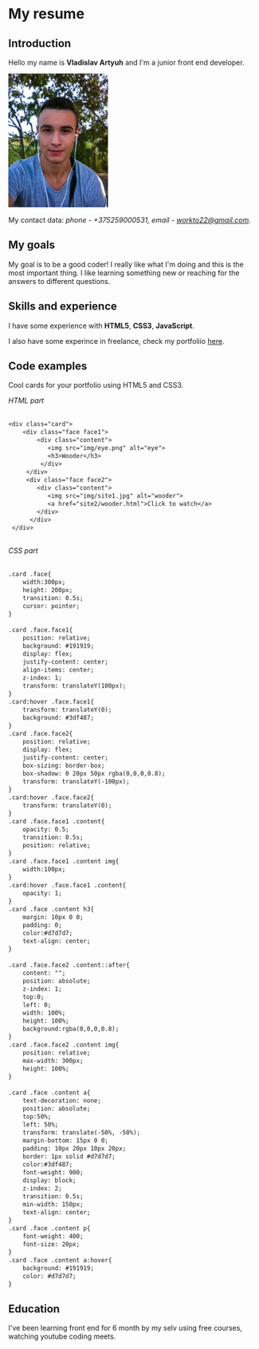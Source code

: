 # My resume




## Introduction

Hello my name is **Vladislav Artyuh** and I'm a junior front end developer.



![Image of Me](https://github.com/artyuhvladislav/artyuhvladislav.github.io/blob/master/_portfolio.jpg)



My contact data: 
*phone - +375259000531, email - workto22@gmail.com*.


## My goals


My goal is to be a good coder! I really like what I'm doing and this is the most important thing. I like learning something new or reaching for the answers to different questions.


## Skills and experience


I have some experience with **HTML5**, **CSS3**, **JavaScript**.



I also have some experince in freelance, check my portfoliio [here](http://artyuhvladislav.github.io).


## Code examples


Cool cards for your portfolio using HTML5 and CSS3.



*HTML part*



```

<div class="card">
    <div class="face face1">
        <div class="content">
           <img src="img/eye.png" alt="eye">
           <h3>Wooder</h3>
         </div>
     </div>
     <div class="face face2">
        <div class="content">
           <img src="img/site1.jpg" alt="wooder">
           <a href="site2/wooder.html">Click to watch</a>
        </div>
      </div>
 </div>


```


*CSS part*


```

.card .face{
    width:300px;
    height: 200px;
    transition: 0.5s;
    cursor: pointer;
}

.card .face.face1{
    position: relative;
    background: #191919;
    display: flex;
    justify-content: center;
    align-items: center;
    z-index: 1;
    transform: translateY(100px);
}
.card:hover .face.face1{
    transform: translateY(0);
    background: #3df487;
}
.card .face.face2{
    position: relative;
    display: flex;
    justify-content: center;
    box-sizing: border-box;
    box-shadow: 0 20px 50px rgba(0,0,0,0.8);
    transform: translateY(-100px);
}
.card:hover .face.face2{
    transform: translateY(0);
}
.card .face.face1 .content{
    opacity: 0.5;
    transition: 0.5s;
    position: relative;
}
.card .face.face1 .content img{
	width:100px;
}
.card:hover .face.face1 .content{
    opacity: 1;
}
.card .face .content h3{
    margin: 10px 0 0;
    padding: 0;
    color:#d7d7d7;
    text-align: center;
}

.card .face.face2 .content::after{
	content: "";
	position: absolute;
	z-index: 1;
	top:0;
	left: 0;
	width: 100%;
	height: 100%;
	background:rgba(0,0,0,0.8); 
}
.card .face.face2 .content img{
	position: relative;
	max-width: 300px;
	height: 100%;
}

.card .face .content a{
    text-decoration: none;
    position: absolute;
    top:50%;
    left: 50%;
    transform: translate(-50%, -50%);
    margin-bottom: 15px 0 0;
    padding: 10px 20px 10px 20px;
    border: 1px solid #d7d7d7;
    color:#3df487;
    font-weight: 900;
    display: block;
    z-index: 2;
    transition: 0.5s;
    min-width: 150px;
    text-align: center;
}
.card .face .content p{
	font-weight: 400;
	font-size: 20px;
}
.card .face .content a:hover{
    background: #191919;
    color: #d7d7d7;
}

```





## Education


I've been learning front end for 6 month by my selv using free courses, watching youtube coding meets.


